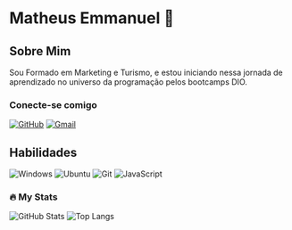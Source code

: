 # Matheus Emmanuel 🎈
</div>

## Sobre Mim
Sou Formado em Marketing e Turismo, e  estou iniciando nessa jornada de aprendizado no universo da programação pelos bootcamps DIO.
### Conecte-se comigo
[![GitHub](https://img.shields.io/badge/GitHub-100000?style=for-the-badge&logo=github&logoColor=white)](https://github.com/Mansan25)
[![Gmail](https://img.shields.io/badge/Gmail-333333?style=for-the-badge&logo=gmail&logoColor=red)](mailto:tecnicosuporte135@gmail.com) 
## Habilidades
![Windows](https://img.shields.io/badge/Windows-000?style=for-the-badge&logo=windows&logoColor=2CA5E0)
![Ubuntu](https://img.shields.io/badge/Ubuntu-35495E?style=for-the-badge&logo=ubuntu&logoColor=2CA5E0)
![Git](https://img.shields.io/badge/GIT-E44C30?style=for-the-badge&logo=git&logoColor=white)
![JavaScript](https://img.shields.io/badge/JavaScript-F7DF1E?style=for-the-badge&logo=javascript&logoColor=black)

 ### 🔥 My Stats
![GitHub Stats](https://github-readme-stats.vercel.app/api?username=Mansan25&theme=transparent&bg_color=000&border_color=30A3DC&show_icons=true&icon_color=30A3DC&title_color=E94D5F&text_color=FFF)
![Top Langs](https://github-readme-stats-git-masterrstaa-rickstaa.vercel.app/api/top-langs/?username=Mansan25&bg_color=000&border_color=30A3DC&title_color=E94D5F&text_color=FFF)
